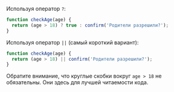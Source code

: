 Используя оператор `?`:

```js
function checkAge(age) {
  return (age > 18) ? true : confirm('Родители разрешили?');
}
```

Используя оператор `||` (самый короткий вариант):

```js
function checkAge(age) {
  return (age > 18) || confirm('Родители разрешили?');
}
```

Обратите внимание, что круглые скобки вокруг `age > 18` не обязательны. Они здесь для лучшей читаемости кода.
